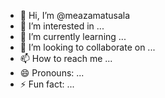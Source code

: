 - 👋 Hi, I’m @meazamatusala
- 👀 I’m interested in ...
- 🌱 I’m currently learning ...
- 💞️ I’m looking to collaborate on ...
- 📫 How to reach me ...
- 😄 Pronouns: ...
- ⚡ Fun fact: ...

<!---
meazamatusala/meazamatusala is a ✨ special ✨ repository because its `QuickMed-Pharmacy.md` (this file) appears on your GitHub profile.
You can click the Preview link to take a look at your changes.
--->
